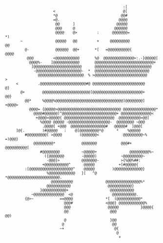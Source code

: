                                                           :[                              
                          <                               @[                              
                          *@                             @@#                              
                          =@.                           @@@@                              
                           @@      ]                   @@@@@                              
                           @@@     @                  @@@@@@                              
                           @@@@    @>         :      @@@@@@@=               *)            
           ~               @@@@@   @@         +     @@@@@@@@@             @@              
             @-            @@@@@@  @@+       *[   =@@@@@@@@@@{         @@@@               
              @@@         <@@@@@@@@@@@       %@  @@@@@@@@@@@@@@>:.-}@@@@@[                
               @@@@%-    ]@@@@@@@@@@@@       @@@@@@@@@@@@@@@@@@@@@@@@@@@+                 
                ]@@@@@@@@@@@@@@@@@@@@@@      @@@@@@@@@@@@@@@@@@@@@@@@@@                   
                 -@@@@@@@@@@@@@@@@@@@@@-  *  @@@@@@@@@@@@@@@@@@@@@@@@@                    
                   @@@@@@@@@@@@@@@@@@@@@  % >@@@@@@@@@@@@@@@@@@@@@@@@            >        
         <         .@@@@@@@@@@@@@@@@@@@@@#@ @@@@@@@@@@@@@@@@@@@@@@@@          @}          
           @+        @@@@@@@@@@@@@@@@@@@@@@]@@@@@@@@@@@@@@@@@@@@@@@+       @@}            
             @@*     %@@@@%@@@@@@@@@@@@@@@@@@@@@@@@@@@@@@@]@@@@@@@@]  +@@@@>              
               @@@@= {@@@@@>@@@@@@@@@@@@@@@@@@@@@@@@@@@@@ @@@@@@@@@@@@@@@*                
                 @@@@#@@@@@@)^@@@@@@@@@@@@@@@@@@@@@@@@@+ @@@@@@@@@@@@@@<                  
                  +@@@@>@@@@@{ @@@@@@@@@@@@@@@@@@@@@@@  @@@@@@@@@@>@@]                    
                    %@@@@ @@@@@ -@@@@@@@@@@@@@@@@@@@-  @@@@@@@@ ~@@@                      
                     .@@@@[ +@@@  @@@@@@@@@@@@@@@@#   @@@@@#  ]@@@[                       
         ]@{.        )#@@@@@   :    @[@@@@@@@@@*@      *    %@@@@@                        
             #@@@@@@@@@[ >@@@@        (@@@@@@@<           @@@@@@@@@~%      =)@@@}         
                 @@@@@@@@@*            @@@@@@@           @@@#+   @@@@@@@@@@[              
                    #@@@@@@@@          ~@@@@@+               @@@@@@@@@%~                  
                      ({@@@@@@@        -@@@@@)           ~@@@@@@@@@~                      
                       -@@@}>          @@@@@@@-          >{%@@%##:                        
                     +@@@@@@@@@@@^      @@@@@           +[#@@@@@{                         
             :[@@@@@@@@@@@@@@@@@@@@^    @@@@@        )@@@@@@@@@@@@@}                      
                       %@@@@@@@@@@@@   }[   ^@   *@@@@@@@@@@@@@@@@@@@@@@@@.               
                         @@@@@@@@@@               @@@@@@@@@@@@@@@@%*                      
                       @@@@@@@@@@@                 @@@@@@@@@@@}                           
                    }@@@@@@@@@@@+                   @@@@@@@@@@@                           
                ~@@@@@@@@@@@@@@  <@                  @@@@@@@@@@@.                         
             {@>~            ==@@@@               *[  (@@@@@@@@@@@*                       
                               @@@#               <@@@} @@@@@@@@@@@@%                     
                               @@@                 @@@@@          }@@@@{                  
                               @@                   @@@                 @@)               
                               @                    }@@                                   
                              @                      @@                                   
                             ~+                       @{                                  
                                                       @                                  
                                                        +                                  
